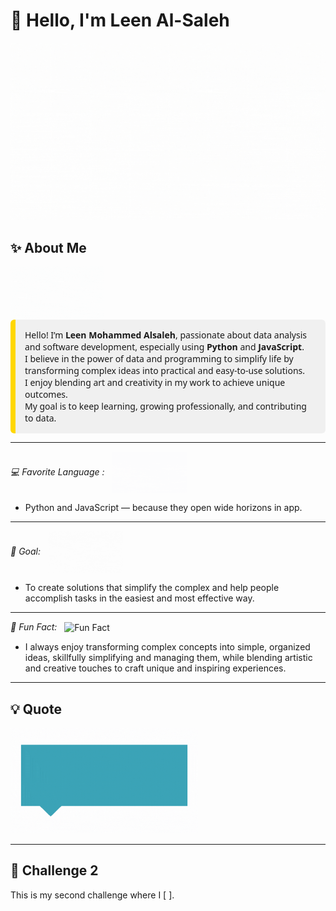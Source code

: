 # 👋 Hello, I'm Leen Al-Saleh

![Leen](./leen.gif)



## ✨ About Me  
<img src="./lolo.gif" alt="Lolo" width="150" style="vertical-align: middle;"/>
<div style="background-color: #f0f0f0; padding: 15px; border-left: 8px solid #FFD700; border-radius: 6px; font-family: 'Segoe UI', sans-serif;">
  Hello! I’m <strong>Leen Mohammed Alsaleh</strong>, passionate about data analysis and software development, especially using <strong>Python</strong> and <strong>JavaScript</strong>.<br>
  I believe in the power of data and programming to simplify life by transforming complex ideas into practical and easy-to-use solutions.<br>
  I enjoy blending art and creativity in my work to achieve unique outcomes.<br>
  My goal is to keep learning, growing professionally, and contributing to data.
</div>


---
_💻 Favorite Language :_
   <img src="./lele.gif" alt="Favorite Language" width="120" style="vertical-align: middle; margin-left: 8px;"/>
-  Python and JavaScript — because they open wide horizons in app.
---

_🎯 Goal:_
<img src="./goal.gif" alt="Goal" width="120" style="vertical-align: middle; margin-left: 8px;"/>

-  To create solutions that simplify the complex and help people accomplish tasks in the easiest and most effective way.
---
_🌸 Fun Fact:_
 <img src="./funnyfact.gif" alt="Fun Fact" width="120" style="vertical-align: middle; margin-left: 8px;"/>
-  I always enjoy transforming complex concepts into simple, organized ideas, skillfully simplifying and managing them, while blending artistic and creative touches to craft unique and inspiring experiences.
---
## 💡 Quote
> <p align="center">
  <img src="./Leen.gif" alt="Leen" width="300"/>
</p>

---

## 🌟 Challenge 2
This is my second challenge where I [  ].
